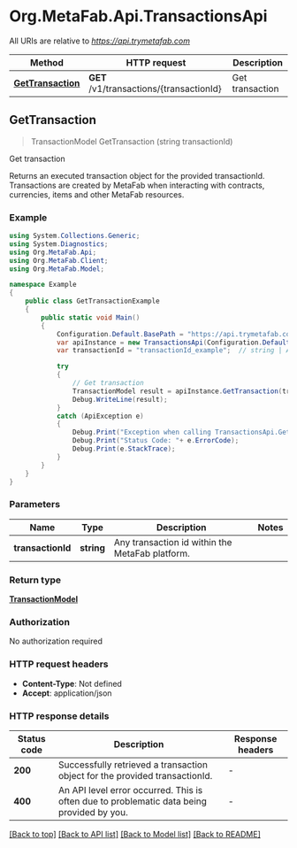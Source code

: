 # Org.MetaFab.Api.TransactionsApi

All URIs are relative to *https://api.trymetafab.com*

Method | HTTP request | Description
------------- | ------------- | -------------
[**GetTransaction**](TransactionsApi.md#gettransaction) | **GET** /v1/transactions/{transactionId} | Get transaction



## GetTransaction

> TransactionModel GetTransaction (string transactionId)

Get transaction

Returns an executed transaction object for the provided transactionId. Transactions are created by MetaFab when interacting with contracts, currencies, items and other MetaFab resources.

### Example

```csharp
using System.Collections.Generic;
using System.Diagnostics;
using Org.MetaFab.Api;
using Org.MetaFab.Client;
using Org.MetaFab.Model;

namespace Example
{
    public class GetTransactionExample
    {
        public static void Main()
        {
            Configuration.Default.BasePath = "https://api.trymetafab.com";
            var apiInstance = new TransactionsApi(Configuration.Default);
            var transactionId = "transactionId_example";  // string | Any transaction id within the MetaFab platform.

            try
            {
                // Get transaction
                TransactionModel result = apiInstance.GetTransaction(transactionId);
                Debug.WriteLine(result);
            }
            catch (ApiException e)
            {
                Debug.Print("Exception when calling TransactionsApi.GetTransaction: " + e.Message );
                Debug.Print("Status Code: "+ e.ErrorCode);
                Debug.Print(e.StackTrace);
            }
        }
    }
}
```

### Parameters


Name | Type | Description  | Notes
------------- | ------------- | ------------- | -------------
 **transactionId** | **string**| Any transaction id within the MetaFab platform. | 

### Return type

[**TransactionModel**](TransactionModel.md)

### Authorization

No authorization required

### HTTP request headers

- **Content-Type**: Not defined
- **Accept**: application/json


### HTTP response details
| Status code | Description | Response headers |
|-------------|-------------|------------------|
| **200** | Successfully retrieved a transaction object for the provided transactionId. |  -  |
| **400** | An API level error occurred. This is often due to problematic data being provided by you. |  -  |

[[Back to top]](#)
[[Back to API list]](../README.md#documentation-for-api-endpoints)
[[Back to Model list]](../README.md#documentation-for-models)
[[Back to README]](../README.md)

